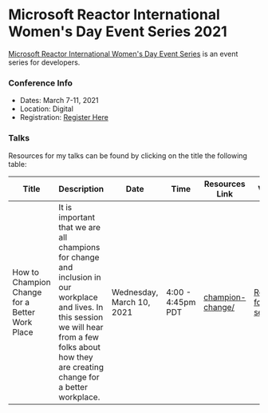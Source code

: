 # Microsoft Reactor International Women's Day Event Series 2021

[Microsoft Reactor International Women's Day Event Series](https://developer.microsoft.com/reactor/eventseries/iwd) is an event series for developers.  

### Conference Info
- Dates: March 7-11, 2021
- Location: Digital
- Registration: [Register Here](https://developer.microsoft.com/reactor/eventseries/iwd)

### Talks

Resources for my talks can be found by clicking on the title the following table:

| Title | Description | Date | Time | Resources Link | Video |
|-------|-------------|------|------|----------------|-------|
| How to Champion Change for a Better Work Place | It is important that we are all champions for change and inclusion in our workplace and lives. In this session we will hear from a few folks about how they are creating change for a better workplace. | Wednesday, March 10, 2021 | 4:00 - 4:45pm PDT | [champion-change/](https://github.com/sguthals/talkswithdrg/tree/main/2021/reactor-iwd/champion-change) | [Register for the session!](https://developer.microsoft.com/reactor/eventregistration/register/13019) |